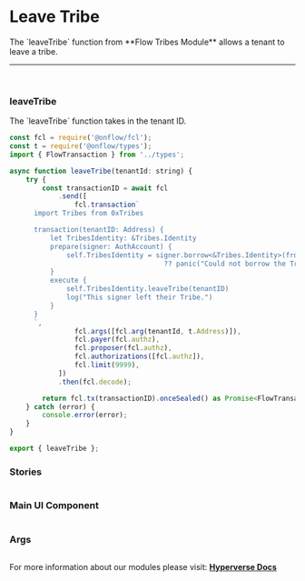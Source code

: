 # Leave Tribe

<p> The `leaveTribe` function from **Flow Tribes Module** allows a tenant to leave a tribe. </p>

---

<br>

### leaveTribe

<p> The `leaveTribe` function takes in the tenant ID. </p>

```jsx
const fcl = require('@onflow/fcl');
const t = require('@onflow/types');
import { FlowTransaction } from '../types';

async function leaveTribe(tenantId: string) {
	try {
		const transactionID = await fcl
			.send([
				fcl.transaction`
      import Tribes from 0xTribes

      transaction(tenantID: Address) {
          let TribesIdentity: &Tribes.Identity
          prepare(signer: AuthAccount) {
              self.TribesIdentity = signer.borrow<&Tribes.Identity>(from: Tribes.IdentityStoragePath)
                                      ?? panic("Could not borrow the Tribes.Identity")
          }
          execute {
              self.TribesIdentity.leaveTribe(tenantID)
              log("This signer left their Tribe.")
          }
      }
      `,
				fcl.args([fcl.arg(tenantId, t.Address)]),
				fcl.payer(fcl.authz),
				fcl.proposer(fcl.authz),
				fcl.authorizations([fcl.authz]),
				fcl.limit(9999),
			])
			.then(fcl.decode);

		return fcl.tx(transactionID).onceSealed() as Promise<FlowTransaction>;
	} catch (error) {
		console.error(error);
	}
}

export { leaveTribe };
```

### Stories

```jsx

```

### Main UI Component

```jsx

```

### Args

```jsx

```

For more information about our modules please visit: [**Hyperverse Docs**](docs.hyperverse.dev)

